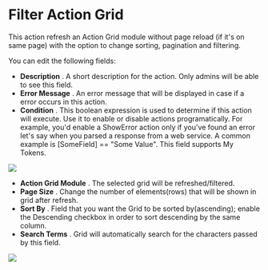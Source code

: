 # Filter Action Grid

This action refresh an Action Grid module without page reload \(if it's on same page\) with the option to change sorting, pagination and filtering.

You can edit the following fields:

* **Description**
  . A short description for the action. Only admins will be able to see this field.
* **Error Message**
  . An error message that will be displayed in case if a error occurs in this action.
* **Condition**
  . This boolean expression is used to determine if this action will execute. Use it to enable or disable actions programatically. For example, you'd enable a ShowError action only if you've found an error let's say when you parsed a response from a web service. A common example is \[SomeField\] == "Some Value". This field supports My Tokens.

![](//static.dnnsharp.com/documentation/filter_ag_1.png)

* **Action Grid Module**
  . The selected grid will be refreshed/filtered.
* **Page Size**
  . Change the number of elements\(rows\) that will be shown in grid after refresh.    
* **Sort By**
  . Field that you want the Grid to be sorted by\(ascending\); enable the Descending checkbox in order to sort descending by the same column.
* **Search Terms**
  . Grid will automatically search for the characters passed by this field.  

![](//s3.amazonaws.com/static.dnnsharp.com/documentation/filter_ag_2.png)




